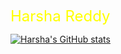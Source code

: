 <span style="color: Yellow; font-size: 24px;">Harsha Reddy</span>



[![Harsha's GitHub stats](https://github-readme-stats.vercel.app/api?username=harshavardhanm03)](https://github.com/anuraghazra/github-readme-stats)
